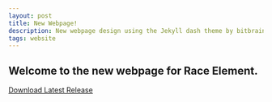```yaml
---
layout: post
title: New Webpage!
description: New webpage design using the Jekyll dash theme by bitbrain.
tags: website
---
```


## Welcome to the new webpage for Race Element.

[Download Latest Release](https://github.com/RiddleTime/Race-Element/releases/latest)
